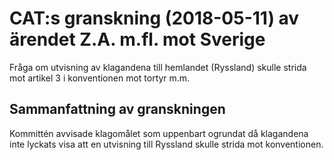 # CAT:s granskning (2018-05-11) av ärendet Z.A. m.fl. mot Sverige

Fråga om utvisning av klagandena till hemlandet (Ryssland) skulle strida mot artikel 3 i konventionen mot tortyr m.m.

## Sammanfattning av granskningen

Kommittén avvisade klagomålet som uppenbart ogrundat då klagandena inte lyckats visa att en utvisning till Ryssland skulle strida mot konventionen.
